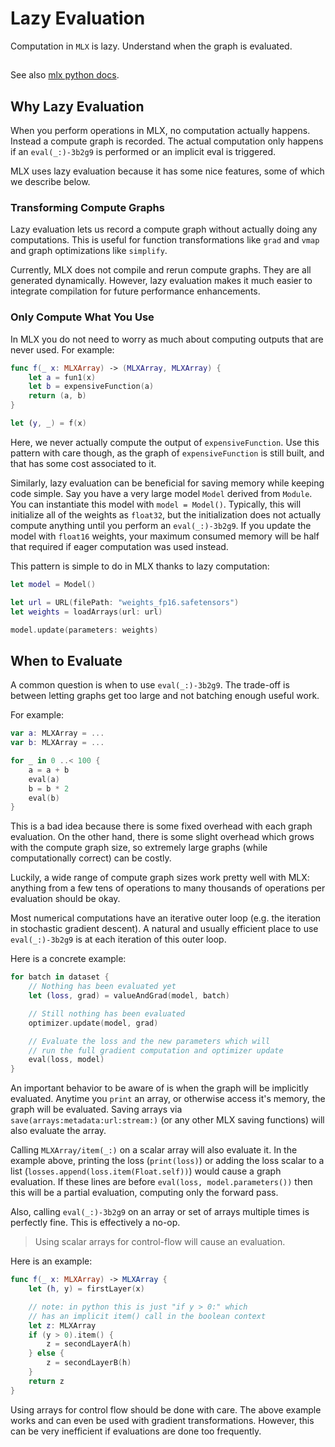 # Lazy Evaluation

Computation in `MLX` is lazy.  Understand when the graph is evaluated.

##

See also [mlx python docs](https://ml-explore.github.io/mlx/build/html/usage/lazy_evaluation.html).

## Why Lazy Evaluation

When you perform operations in MLX, no computation actually happens. Instead a
compute graph is recorded. The actual computation only happens if an
``eval(_:)-3b2g9`` is performed or an implicit eval is triggered.

MLX uses lazy evaluation because it has some nice features, some of which we
describe below. 

### Transforming Compute Graphs

Lazy evaluation lets us record a compute graph without actually doing any
computations. This is useful for function transformations like `grad` and
`vmap` and graph optimizations like `simplify`.

Currently, MLX does not compile and rerun compute graphs. They are all
generated dynamically. However, lazy evaluation makes it much easier to
integrate compilation for future performance enhancements.

### Only Compute What You Use

In MLX you do not need to worry as much about computing outputs that are never
used. For example:

```swift
func f(_ x: MLXArray) -> (MLXArray, MLXArray) {
    let a = fun1(x)
    let b = expensiveFunction(a)
    return (a, b)
}

let (y, _) = f(x)
```

Here, we never actually compute the output of `expensiveFunction`. Use this
pattern with care though, as the graph of `expensiveFunction` is still built, and
that has some cost associated to it.

Similarly, lazy evaluation can be beneficial for saving memory while keeping
code simple. Say you have a very large model `Model` derived from
`Module`. You can instantiate this model with `model = Model()`.
Typically, this will initialize all of the weights as `float32`, but the
initialization does not actually compute anything until you perform an
``eval(_:)-3b2g9``. If you update the model with `float16` weights, your maximum
consumed memory will be half that required if eager computation was used
instead.

This pattern is simple to do in MLX thanks to lazy computation:

```swift
let model = Model()

let url = URL(filePath: "weights_fp16.safetensors")
let weights = loadArrays(url: url)

model.update(parameters: weights)
```

## When to Evaluate

A common question is when to use ``eval(_:)-3b2g9``. The trade-off is between
letting graphs get too large and not batching enough useful work.

For example:

```swift
var a: MLXArray = ...
var b: MLXArray = ...

for _ in 0 ..< 100 {
    a = a + b
    eval(a)
    b = b * 2
    eval(b)
}
```

This is a bad idea because there is some fixed overhead with each graph
evaluation. On the other hand, there is some slight overhead which grows with
the compute graph size, so extremely large graphs (while computationally
correct) can be costly.

Luckily, a wide range of compute graph sizes work pretty well with MLX:
anything from a few tens of operations to many thousands of operations per
evaluation should be okay.

Most numerical computations have an iterative outer loop (e.g. the iteration in
stochastic gradient descent). A natural and usually efficient place to use
``eval(_:)-3b2g9`` is at each iteration of this outer loop.

Here is a concrete example:

```swift
for batch in dataset {
    // Nothing has been evaluated yet
    let (loss, grad) = valueAndGrad(model, batch)

    // Still nothing has been evaluated
    optimizer.update(model, grad)

    // Evaluate the loss and the new parameters which will
    // run the full gradient computation and optimizer update
    eval(loss, model)
}
```

An important behavior to be aware of is when the graph will be implicitly
evaluated. Anytime you `print` an array, or otherwise access it's memory,
the graph will be evaluated. Saving arrays via ``save(arrays:metadata:url:stream:)`` 
(or any other MLX saving functions) will also evaluate the array.


Calling ``MLXArray/item(_:)`` on a scalar array will also evaluate it. In the
example above, printing the loss (`print(loss)`) or adding the loss scalar to
a list (`losses.append(loss.item(Float.self))`) would cause a graph evaluation. If 
these lines are before `eval(loss, model.parameters())` then this
will be a partial evaluation, computing only the forward pass.

Also, calling ``eval(_:)-3b2g9`` on an array or set of arrays multiple times is
perfectly fine. This is effectively a no-op.

> Using scalar arrays for control-flow will cause an evaluation.

Here is an example:

```swift
func f(_ x: MLXArray) -> MLXArray {
    let (h, y) = firstLayer(x)

    // note: in python this is just "if y > 0:" which
    // has an implicit item() call in the boolean context
    let z: MLXArray
    if (y > 0).item() {
        z = secondLayerA(h)
    } else {
        z = secondLayerB(h)
    }
    return z
}
```

Using arrays for control flow should be done with care. The above example works
and can even be used with gradient transformations. However, this can be very
inefficient if evaluations are done too frequently.
